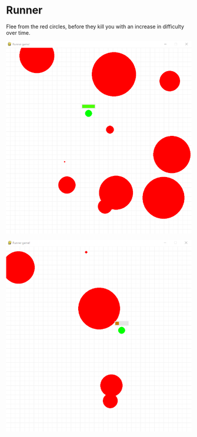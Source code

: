 # Runner
 Flee from the red circles, before they kill you with an increase in difficulty over time.


![Run Away!](https://github.com/TimoBlum/Runner/blob/main/Runner%201.png "")


![Lost HP](https://github.com/TimoBlum/Runner/blob/main/Runner%202.png "")